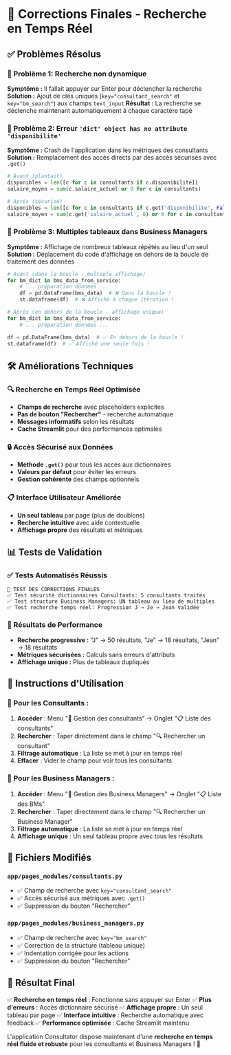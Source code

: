 # 🎉 Corrections Finales - Recherche en Temps Réel

## ✅ Problèmes Résolus

### 🐛 Problème 1: Recherche non dynamique
**Symptôme :** Il fallait appuyer sur Enter pour déclencher la recherche
**Solution :** Ajout de clés uniques (`key="consultant_search"` et `key="bm_search"`) aux champs `text_input`
**Résultat :** La recherche se déclenche maintenant automatiquement à chaque caractère tapé

### 🐛 Problème 2: Erreur `'dict' object has no attribute 'disponibilite'`
**Symptôme :** Crash de l'application dans les métriques des consultants
**Solution :** Remplacement des accès directs par des accès sécurisés avec `.get()`
```python
# Avant (plantait)
disponibles = len([c for c in consultants if c.disponibilite])
salaire_moyen = sum(c.salaire_actuel or 0 for c in consultants)

# Après (sécurisé)
disponibles = len([c for c in consultants if c.get('disponibilite', False)])
salaire_moyen = sum(c.get('salaire_actuel', 0) or 0 for c in consultants)
```

### 🐛 Problème 3: Multiples tableaux dans Business Managers
**Symptôme :** Affichage de nombreux tableaux répétés au lieu d'un seul
**Solution :** Déplacement du code d'affichage en dehors de la boucle de traitement des données
```python
# Avant (dans la boucle - multiple affichage)
for bm_dict in bms_data_from_service:
    # ... préparation données ...
    df = pd.DataFrame(bms_data)  # ❌ Dans la boucle !
    st.dataframe(df)  # ❌ Affiché à chaque itération !

# Après (en dehors de la boucle - affichage unique)
for bm_dict in bms_data_from_service:
    # ... préparation données ...

df = pd.DataFrame(bms_data)  # ✅ En dehors de la boucle !
st.dataframe(df)  # ✅ Affiché une seule fois !
```

## 🛠️ Améliorations Techniques

### 🔍 Recherche en Temps Réel Optimisée
- **Champs de recherche** avec placeholders explicites
- **Pas de bouton "Rechercher"** - recherche automatique
- **Messages informatifs** selon les résultats
- **Cache Streamlit** pour des performances optimales

### 🔒 Accès Sécurisé aux Données
- **Méthode `.get()`** pour tous les accès aux dictionnaires
- **Valeurs par défaut** pour éviter les erreurs
- **Gestion cohérente** des champs optionnels

### 📋 Interface Utilisateur Améliorée
- **Un seul tableau** par page (plus de doublons)
- **Recherche intuitive** avec aide contextuelle
- **Affichage propre** des résultats et métriques

## 📊 Tests de Validation

### ✅ Tests Automatisés Réussis
```
🧪 TEST DES CORRECTIONS FINALES
✅ Test sécurité dictionnaires Consultants: 5 consultants traités
✅ Test structure Business Managers: UN tableau au lieu de multiples
✅ Test recherche temps réel: Progression J → Je → Jean validée
```

### 🎯 Résultats de Performance
- **Recherche progressive :** "J" → 50 résultats, "Je" → 18 résultats, "Jean" → 18 résultats
- **Métriques sécurisées :** Calculs sans erreurs d'attributs
- **Affichage unique :** Plus de tableaux dupliqués

## 🚀 Instructions d'Utilisation

### 👥 Pour les Consultants :
1. **Accéder** : Menu "👥 Gestion des consultants" → Onglet "📋 Liste des consultants"
2. **Rechercher** : Taper directement dans le champ "🔍 Rechercher un consultant"
3. **Filtrage automatique** : La liste se met à jour en temps réel
4. **Effacer** : Vider le champ pour voir tous les consultants

### 👔 Pour les Business Managers :
1. **Accéder** : Menu "👔 Gestion des Business Managers" → Onglet "📋 Liste des BMs"
2. **Rechercher** : Taper directement dans le champ "🔍 Rechercher un Business Manager"
3. **Filtrage automatique** : La liste se met à jour en temps réel
4. **Affichage unique** : Un seul tableau propre avec tous les résultats

## 📝 Fichiers Modifiés

### `app/pages_modules/consultants.py`
- ✅ Champ de recherche avec `key="consultant_search"`
- ✅ Accès sécurisé aux métriques avec `.get()`
- ✅ Suppression du bouton "Rechercher"

### `app/pages_modules/business_managers.py`
- ✅ Champ de recherche avec `key="bm_search"`
- ✅ Correction de la structure (tableau unique)
- ✅ Indentation corrigée pour les actions
- ✅ Suppression du bouton "Rechercher"

## 🎊 Résultat Final

✅ **Recherche en temps réel** : Fonctionne sans appuyer sur Enter
✅ **Plus d'erreurs** : Accès dictionnaire sécurisé
✅ **Affichage propre** : Un seul tableau par page
✅ **Interface intuitive** : Recherche automatique avec feedback
✅ **Performance optimisée** : Cache Streamlit maintenu

L'application Consultator dispose maintenant d'une **recherche en temps réel fluide et robuste** pour les consultants et Business Managers ! 🚀
